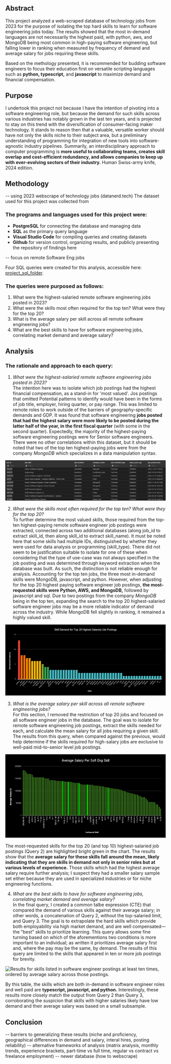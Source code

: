 ## Abstract

This project analyzed a web-scraped database of technology jobs from 2023 for the purpose of isolating the top hard skills to learn for software engineering jobs today. The results showed that the most in-demand languages are not necessarily the highest paid, with python,  aws, and MongoDB being most common in high-paying software engineering, but  falling lower in ranking when measured by frequency of demand and average salary for jobs requiring these skills. 

Based on the methology presented, it is recommended for budding software engineers to focus their education first on versatile scripting languages such as **python, typescript,** and **javascript** to maximize demand and financial compensation.

## Purpose

 I undertook this project not because I have the intention of pivoting into a software engineering role, but because the demand for such skills across various industries has notably grown in the last ten years, and is projected to stay on this trend with the diversification of consumer-facing maker technology. It stands to reason then that a valuable, versatile worker should have not only the skills niche to their subject area, but a preliminary understanding of programming for integration of new tools into software-agnostic industry pipelines. Summarily, an interdisciplinary approach to computer programming is **more useful to collaborating teams, creates skill overlap and cost-efficient redundancy, and allows companies to keep up with ever-evolving sectors of their industry.** Human Swiss-army knife, 2024 edition.

## Methodology
 -- using 2023 webscrape of technology jobs (datanerd.tech)
 The dataset used for this project was collected from 
 
 ### The programs and languages used for this project were:
 - **PostgreSQL** for connecting the database and managing data
 - **SQL** as the primary query language
 - **Visual Studio Code** for compiling queries and creating datasets
 - **Github** for version control, organizing results, and publicly presenting the repository of findings here

 -- focus on remote Software Eng jobs 
 
 Four SQL queries were created for this analysis, accessible here: [project_sql_folder](/project_sql/). 
 
 ### The queries were purposed as follows:
 1. What were the highest-salaried remote software engineering jobs posted in 2023?
 2. What were the skills most often required for the top ten? What were they for the top 20?
 3. What is the average salary per skill across all remote software engineering jobs?
 4. What are the best skills to have for software engineering jobs, correlating market demand and average salary?

## Analysis

 ### The rationale and approach to each query:
 1. *What were the highest-salaried remote software engineering jobs posted in 2023?*  
   The intention here was to isolate which job postings had the highest financial compensation, as a stand-in for 'most valued'. Jos postings that omitted Potential patterns to identify would have been in the forms of job title, employer, hiring quarter, or pay range. This was limited to remote roles to work outside of the barriers of geography-specific demands and GDP. It was found that software engineering **jobs posted that had the highest salary were more likely to be posted during the latter half of the year, in the first fiscal quarter** (with some in the second quarter). Expectedly, the majority of the highest-paying software engineering postings were for Senior software engineers. There were no other correlations within this dataset, but it should be noted that two of the top ten highest-paying jobs were from the company *MongoDB* which specializes in a data manipulation syntax.  

 ![Query 1 chart](/project_sql/assets/sql1_results.jpg)

 2. *What were the skills most often required for the top ten? What were they for the top 20?*  
  To further determine the most valued skills, those required from the top-ten highest-paying remote software engineer job postings were extracted, connected across two additional databases (along job_id to extract skill_id, then along skill_id to extract skill_name). It must be noted here that some skills had multiple IDs, distinguished by whether they were used for data analysis or programming (skill_type). There did not seem to be justification suitable to isolate for one of these when considering that the type of use-case was not always specified in the job posting and was determined through keyword extraction when the database was built. As such, the distinction is not reliable enough for analysis. Accounting for the top ten jobs, the three most in-demand skills were MongoDB, javascript, and python. However, when adjusting for the top 20 highest paying software engineer job postings, **the most-requested skills were Python, AWS, and MongoDB,** followed by javascript and sql. Due to two postings from the company *MongoDB* being in the top ten, expanding the search to the top 20 highest-salaried software engineer jobs may be a more reliable indicator of demand across the industry. While MongoDB fell slightly in ranking, it remained a highly valued skill.  

 ![Results from top 20 salaried jobs](/project_sql/assets/Skill_Demand_for_Top_20_Highest-Salaried_Job_Postings.png/)

 3. *What is the average salary per skill across all remote software engineering jobs?*  
  For this section, I removed the restriction of top 20 jobs and focused on all software engineer jobs in the database. The goal was to isolate for remote software engineering job postings, extract the skills needed for each, and calculate the mean salary for all jobs requiring a given skill. The results from this query, when compared against the previous, would help determine if the skills required for high-salary jobs are exclusive to well-paid mid-to-senior level job postings.   

  ![Results for average salary per skill. Due to the number of skills, labels have been concatenated. please see the linked SQL file for full results.](/project_sql/assets/Average_Salary_Per_Skill.png)   

  The most-requested skills for the top 20 (and top 10) highest-salaried job postings (Query 2) are highlighted bright green in the chart. The results show that the **average salary for these skills fall around the mean, likely indicating that they are skills in demand not only in senior roles but at various levels of experience.** Those skills which had the highest average salary require further analysis; I suspect they had a smaller salary sample set either because they are used in specialized industries or for niche engineering functions.

 4. *What are the best skills to have for software engineering jobs, correlating market demand and average salary?*  
  In the final query, I created a common talbe expression (CTE) that compared the demand of various skills against their average salary; in other words, a concatenation of Query 2, without the top-salaried limit, and Query 3. The goal is to extrapolate the hard skills which provide both employability via high market demand, and are well compensated—the "best" skills to prioritize learning. This query allows some fine turning based on which of the aforementions two conditions is more important to an individual; as written it prioritizes average salary first and, where the pay may be the same, by demand. The results of this query are limited to the skills that appeared in ten or more job postings for brevity.  

![Results for skills listed in software engineer postings at least ten times, ordered by average salary across those postings.](/project_sql/assets/project_sql/assets/optimized-for-demand-and-pay.png)  

By this table, the skills which are both in-demand in software engineer roles and well paid are **typescript, javascript, and python.** Interestingly, these results more closely match the output from Query 2 than Query 3, corroborating the suspicion that skills with higher salaries likely have low demand and their average salary was based on a small subsample.

## Conclusion
 -- barriers to generalizing these results (niche and proficiency, geographical differences in demand and salary, interal hires, posting reliability)
 -- alternative frameworks of analysis (matrix analysis, monthly trends, experience brackets, part-time vs full time, regular vs contract vs freelance employment)
 -- newer database (how to webscrape)


[def]: image.png